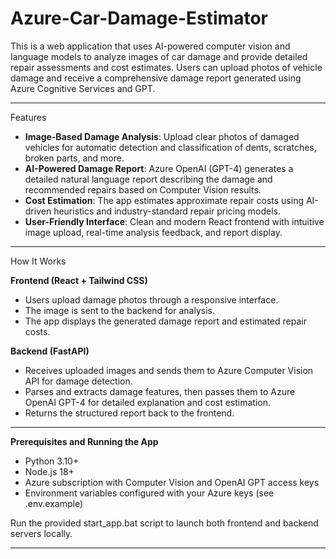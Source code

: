 # Azure-Car-Damage-Estimator
This is a web application that uses AI-powered computer vision and language models to analyze images of car damage and provide detailed repair assessments and cost estimates. Users can upload photos of vehicle damage and receive a comprehensive damage report generated using Azure Cognitive Services and GPT.

---

Features
- **Image-Based Damage Analysis**: Upload clear photos of damaged vehicles for automatic detection and classification of dents, scratches, broken parts, and more.
- **AI-Powered Damage Report**: Azure OpenAI (GPT-4) generates a detailed natural language report describing the damage and recommended repairs based on Computer Vision results.
- **Cost Estimation**: The app estimates approximate repair costs using AI-driven heuristics and industry-standard repair pricing models.
- **User-Friendly Interface**: Clean and modern React frontend with intuitive image upload, real-time analysis feedback, and report display.

---

How It Works

**Frontend (React + Tailwind CSS)**

- Users upload damage photos through a responsive interface.
- The image is sent to the backend for analysis.
- The app displays the generated damage report and estimated repair costs.


**Backend (FastAPI)**

- Receives uploaded images and sends them to Azure Computer Vision API for damage detection.
- Parses and extracts damage features, then passes them to Azure OpenAI GPT-4 for detailed explanation and cost estimation.
- Returns the structured report back to the frontend.

---

**Prerequisites and Running the App**

- Python 3.10+
- Node.js 18+
- Azure subscription with Computer Vision and OpenAI GPT access keys
- Environment variables configured with your Azure keys (see .env.example)

Run the provided start_app.bat script to launch both frontend and backend servers locally.

---
